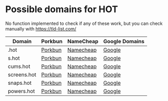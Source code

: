# Possible domains for HOT

No function implemented to check if any of these work, but you can check manually with https://tld-list.com/

| Domain | Porkbun | NameCheap | Google Domains |
|---|---|---|---|
| .hot | [Porkbun](https://porkbun.com/checkout/search?prb=e814663da1&tlds=&idnLanguage=&search=search&q=.hot) | [Namecheap](https://www.namecheap.com/domains/registration/results/?domain=.hot) | [Google](https://domains.google.com/registrar/search?searchTerm=.hot) |
| s.hot | [Porkbun](https://porkbun.com/checkout/search?prb=e814663da1&tlds=&idnLanguage=&search=search&q=s.hot) | [Namecheap](https://www.namecheap.com/domains/registration/results/?domain=s.hot) | [Google](https://domains.google.com/registrar/search?searchTerm=s.hot) |
| cums.hot | [Porkbun](https://porkbun.com/checkout/search?prb=e814663da1&tlds=&idnLanguage=&search=search&q=cums.hot) | [Namecheap](https://www.namecheap.com/domains/registration/results/?domain=cums.hot) | [Google](https://domains.google.com/registrar/search?searchTerm=cums.hot) |
| screens.hot | [Porkbun](https://porkbun.com/checkout/search?prb=e814663da1&tlds=&idnLanguage=&search=search&q=screens.hot) | [Namecheap](https://www.namecheap.com/domains/registration/results/?domain=screens.hot) | [Google](https://domains.google.com/registrar/search?searchTerm=screens.hot) |
| snaps.hot | [Porkbun](https://porkbun.com/checkout/search?prb=e814663da1&tlds=&idnLanguage=&search=search&q=snaps.hot) | [Namecheap](https://www.namecheap.com/domains/registration/results/?domain=snaps.hot) | [Google](https://domains.google.com/registrar/search?searchTerm=snaps.hot) |
| powers.hot | [Porkbun](https://porkbun.com/checkout/search?prb=e814663da1&tlds=&idnLanguage=&search=search&q=powers.hot) | [Namecheap](https://www.namecheap.com/domains/registration/results/?domain=powers.hot) | [Google](https://domains.google.com/registrar/search?searchTerm=powers.hot) |
